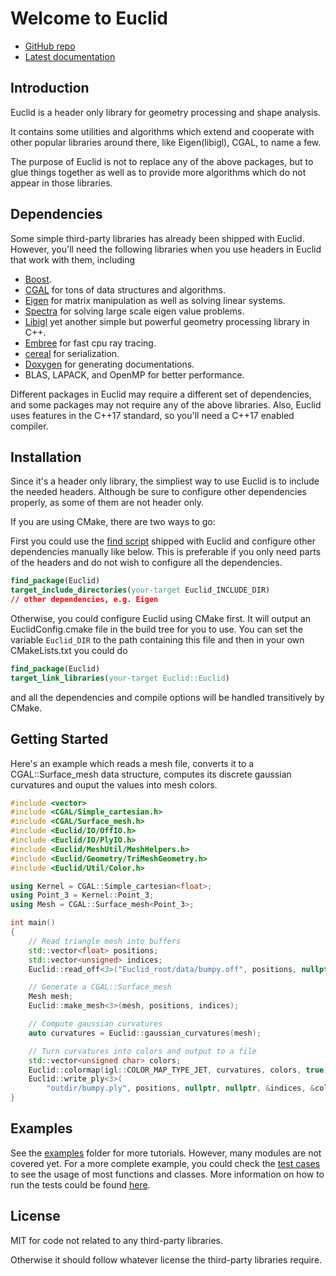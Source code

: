 # Welcome to Euclid

- [GitHub repo](https://github.com/unclejimbo/Euclid)
- [Latest documentation](https://codedocs.xyz/unclejimbo/Euclid/index.html)

## Introduction

Euclid is a header only library for geometry processing and shape analysis.

It contains some utilities and algorithms which extend and cooperate with other popular libraries around there, like Eigen(libigl), CGAL, to name a few.

The purpose of Euclid is not to replace any of the above packages, but to glue things together as well as to provide more algorithms which do not appear in those libraries.

## Dependencies

Some simple third-party libraries has already been shipped with Euclid.
However, you'll need the following libraries when you use headers in Euclid that work with them, including

- [Boost](https://www.boost.org/).
- [CGAL](https://www.cgal.org/index.html) for tons of data structures and algorithms.
- [Eigen](http://eigen.tuxfamily.org/index.php?title=Main_Page) for matrix manipulation as well as solving linear systems.
- [Spectra](https://spectralib.org/) for solving large scale eigen value problems.
- [Libigl](http://libigl.github.io/libigl/) yet another simple but powerful geometry processing library in C++.
- [Embree](http://embree.github.io) for fast cpu ray tracing.
- [cereal](http://uscilab.github.io/cereal/index.html) for serialization.
- [Doxygen](http://www.stack.nl/~dimitri/doxygen/) for generating documentations.
- BLAS, LAPACK, and OpenMP for better performance.

Different packages in Euclid may require a different set of dependencies, and some packages may not require any of the above libraries. Also, Euclid uses features in the C++17 standard, so you'll need a C++17 enabled compiler.

## Installation

Since it's a header only library, the simpliest way to use Euclid is to include the needed headers. Although be sure to configure other dependencies properly, as some of them are not header only.

If you are using CMake, there are two ways to go:

First you could use the [find script](https://github.com/unclejimbo/Euclid/blob/dev/cmake/Modules/FindEuclid.cmake) shipped with Euclid and configure other dependencies manually like below. This is preferable if you only need parts of the headers and do not wish to configure all the dependencies.

```cmake
find_package(Euclid)
target_include_directories(your-target Euclid_INCLUDE_DIR)
// other dependencies, e.g. Eigen
```

Otherwise, you could configure Euclid using CMake first. It will output an EuclidConfig.cmake file in the build tree for you to use. You can set the variable `Euclid_DIR` to the path containing this file and then in your own CMakeLists.txt you could do

```cmake
find_package(Euclid)
target_link_libraries(your-target Euclid::Euclid)
```

and all the dependencies and compile options will be handled transitively by CMake.

## Getting Started

Here's an example which reads a mesh file, converts it to a CGAL::Surface_mesh data structure, computes its discrete gaussian curvatures and ouput the values into mesh colors.

```cpp
#include <vector>
#include <CGAL/Simple_cartesian.h>
#include <CGAL/Surface_mesh.h>
#include <Euclid/IO/OffIO.h>
#include <Euclid/IO/PlyIO.h>
#include <Euclid/MeshUtil/MeshHelpers.h>
#include <Euclid/Geometry/TriMeshGeometry.h>
#include <Euclid/Util/Color.h>

using Kernel = CGAL::Simple_cartesian<float>;
using Point_3 = Kernel::Point_3;
using Mesh = CGAL::Surface_mesh<Point_3>;

int main()
{
    // Read triangle mesh into buffers
    std::vector<float> positions;
    std::vector<unsigned> indices;
    Euclid::read_off<3>("Euclid_root/data/bumpy.off", positions, nullptr, &indices, nullptr);

    // Generate a CGAL::Surface_mesh
    Mesh mesh;
    Euclid::make_mesh<3>(mesh, positions, indices);

    // Compute gaussian curvatures
    auto curvatures = Euclid::gaussian_curvatures(mesh);

    // Turn curvatures into colors and output to a file
    std::vector<unsigned char> colors;
    Euclid::colormap(igl::COLOR_MAP_TYPE_JET, curvatures, colors, true);
    Euclid::write_ply<3>(
        "outdir/bumpy.ply", positions, nullptr, nullptr, &indices, &colors);
}
```

## Examples

See the [examples](https://github.com/unclejimbo/Euclid/tree/dev/examples) folder for more tutorials. However, many modules are not covered yet. For a more complete example, you could check the [test cases](https://github.com/unclejimbo/Euclid/tree/dev/test) to see the usage of most functions and classes. More information on how to run the tests could be found [here](https://codedocs.xyz/unclejimbo/Euclid/md_docs_runtest.html).

## License

MIT for code not related to any third-party libraries.

Otherwise it should follow whatever license the third-party libraries require.

